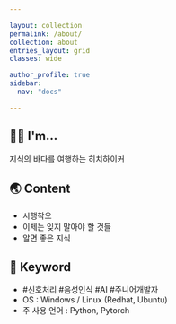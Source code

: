 ```yaml
---

layout: collection
permalink: /about/
collection: about
entries_layout: grid
classes: wide

author_profile: true
sidebar:
  nav: "docs"

---
```

  
  
 
## 👩‍🚀 I'm...
지식의 바다를 여행하는 히치하이커

## 🌏 Content

* 시행착오
* 이제는 잊지 말아야 할 것들
* 알면 좋은 지식

## 🚀 Keyword
* #신호처리 #음성인식 #AI #주니어개발자
* OS : Windows / Linux (Redhat, Ubuntu)
* 주 사용 언어 : Python, Pytorch